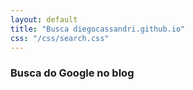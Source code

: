 ```yaml
---
layout: default
title: "Busca diegocassandri.github.io"
css: "/css/search.css"
---
```

### Busca do Google no blog
<div id="google-custom-search">
<script>
  (function() {
    var cx = '008527473289615614667:fd5ogoejb4u';
    var gcse = document.createElement('script');
    gcse.type = 'text/javascript';
    gcse.async = true;
    gcse.src = 'https://cse.google.com/cse.js?cx=' + cx;
    var s = document.getElementsByTagName('script')[0];
    s.parentNode.insertBefore(gcse, s);
  })();
</script>
<gcse:search></gcse:search></div>
 
